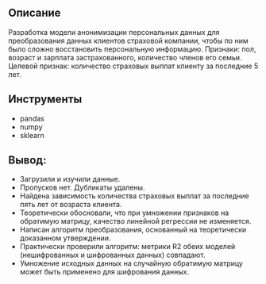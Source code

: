 ## Описание
Разработка модели анонимизации персональных данных для  преобразования данных клиентов страховой компании, чтобы по ним было сложно восстановить персональную информацию.
Признаки: пол, возраст и зарплата застрахованного, количество членов его семьи.
Целевой признак: количество страховых выплат клиенту за последние 5 лет.

## Инструменты
* pandas
* numpy
* sklearn

## Вывод:
* Загрузили и изучили данные.
* Пропусков нет. Дубликаты удалены.
* Найдена зависимость количества страховых выплат за последние пять лет от возраста клиента.
* Теоретически обосновали, что при умножении признаков на обратимую матрицу, качество линейной регрессии не изменяется.
* Написан алгоритм преобразования, основанный на теоретически доказанном утверждении.
* Практически проверили алгоритм: метрики R2 обеих моделей (нешифрованных и шифрованных данных) совпадают.
* Умножение исходных данных на случайную обратимую матрицу может быть применено для шифрования данных.
